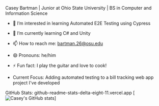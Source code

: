 Casey Bartman | Junior at Ohio State University |  BS in Computer and Information Science
- 👀 I’m interested in learning Automated E2E Testing using Cypress
- 🌱 I’m currently learning C# and Unity
- 📫 How to reach me: bartman.26@osu.edu
- 😄 Pronouns: he/him
- ⚡ Fun fact: I play the guitar and love to cook!

- Current Focus: Adding automated testing to a bill tracking web app project I've developed


GitHub Stats:
github-readme-stats-delta-eight-11.vercel.app
[![Casey's GitHub stats](https://github-readme-stats-delta-eight-11.vercel.app/api?username=caseybartman)]
<!---
CaseyBartman/CaseyBartman is a ✨ special ✨ repository because its `README.md` (this file) appears on your GitHub profile.
You can click the Preview link to take a look at your changes.
--->
